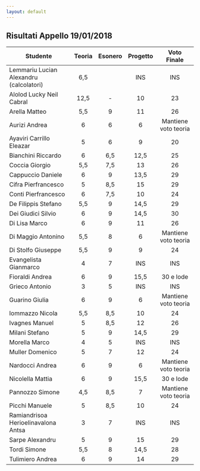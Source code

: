 ```yaml
---
layout: default
---
```


Risultati Appello 19/01/2018
----------------------------

| Studente                                 | Teoria | Esonero | Progetto | Voto Finale          |
|-----------------------------------------|:------:|:-------:|:--------:|:--------------------:|
| Lemmariu Lucian Alexandru (calcolatori) | 6,5    |         | INS      | INS                  |
| Alolod Lucky Neil Cabral                | 12,5   | -       | 10       | 23                   |
| Arella Matteo                           | 5,5    | 9       | 11       | 26                   |
| Aurizi Andrea                           | 6      | 6       | 6        | Mantiene voto teoria |
| Ayaviri Carrillo Eleazar                | 5      | 6       | 9        | 20                   |
| Bianchini Riccardo                      | 6      | 6,5     | 12,5     | 25                   |
| Coccia Giorgio                          | 5,5    | 7,5     | 13       | 26                   |
| Cappuccio Daniele                       | 6      | 9       | 13,5     | 29                   |
| Cifra Pierfrancesco                     | 5      | 8,5     | 15       | 29                   |
| Conti Pierfrancesco                     | 6      | 7,5     | 10       | 24                   |
| De Filippis Stefano                     | 5,5    | 9       | 14,5     | 29                   |
| Dei Giudici Silvio                      | 6      | 9       | 14,5     | 30                   |
| Di Lisa Marco                           | 6      | 9       | 11       | 26                   |
| Di Maggio Antonino                      | 5,5    | 8       | 6        | Mantiene voto teoria |
| Di Stolfo Giuseppe                      | 5,5    | 9       | 9        | 24                   |
| Evangelista Gianmarco                   | 4      | 7       | INS      | INS                  |
| Fioraldi Andrea                         | 6      | 9       | 15,5     | 30 e lode            |
| Grieco Antonio                          | 3      | 5       | INS      | INS                  |
| Guarino Giulia                          | 6      | 9       | 6        | Mantiene voto teoria |
| Iommazzo Nicola                         | 5,5    | 8,5     | 10       | 24                   |
| Ivagnes Manuel                          | 5      | 8,5     | 12       | 26                   |
| Milani Stefano                          | 5      | 9       | 14,5     | 29                   |
| Morella Marco                           | 4      | 5       | INS      | INS                  |
| Muller Domenico                         | 5      | 7       | 12       | 24                   |
| Nardocci Andrea                         | 6      | 9       | 6        | Mantiene voto teoria |
| Nicolella Mattia                        | 6      | 9       | 15,5     | 30 e lode            |
| Pannozzo Simone                         | 4,5    | 8,5     | 7        | Mantiene voto teoria |
| Picchi Manuele                          | 5      | 8,5     | 10       | 24                   |
| Ramiandrisoa Herioelinavalona Antsa     | 3      | 7       | INS      | INS                  |
| Sarpe Alexandru                         | 5      | 9       | 15       | 29                   |
| Tordi Simone                            | 5,5    | 8       | 14,5     | 28                   |
| Tulimiero Andrea                        | 6      | 9       | 14       | 29                   |

